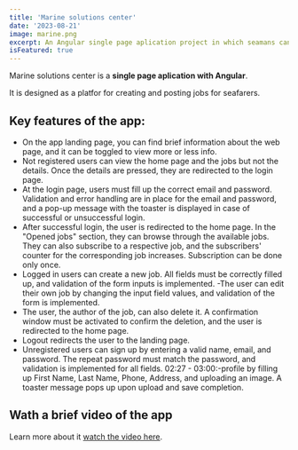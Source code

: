 ```yaml
---
title: 'Marine solutions center'
date: '2023-08-21'
image: marine.png
excerpt: An Angular single page aplication project in which seamans can find jobs. 
isFeatured: true
---
```



Marine solutions center is a **single page aplication with Angular**.

It is designed as a platfor for creating and posting jobs for seafarers. 

## Key features of the app:

- On the app landing page, you can find brief information about the web page, and it can be toggled to view more or less info.
- Not registered users can view the home page and the jobs but not the details. Once the details are pressed, they are redirected to the login page. 
- At the login page, users must fill up the correct email and password. Validation and error handling are in place for the email and password, and a pop-up message with the toaster is displayed in case of successful or unsuccessful login.
- After successful login, the user is redirected to the home page. In the "Opened jobs" section, they can browse through the available jobs. They can also subscribe to a respective job, and the subscribers' counter for the corresponding job increases. Subscription can be done only once. 
- Logged in users can create a new job. All fields must be correctly filled up, and validation of the form inputs is implemented.
-The user can edit their own job by changing the input field values, and validation of the form is implemented. 
- The user, the author of the job, can also delete it. A confirmation window must be activated to confirm the deletion, and the user is redirected to the home page.
- Logout redirects the user to the landing page. 
- Unregistered users can sign up by entering a valid name, email, and password. The repeat password must match the password, and validation is implemented for all fields. 
02:27 - 03:00:-profile by filling up First Name, Last Name, Phone, Address, and uploading an image. A toaster message pops up upon upload and save completion.




## Wath a brief video of the app

Learn more about it [watch the video here](https://www.youtube.com/watch?v=_qLGwOMNAx8).

